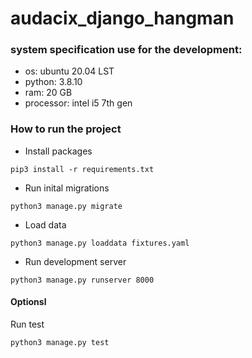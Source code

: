 # audacix_django_hangman


### system specification use for the development:

- os: ubuntu 20.04 LST
- python: 3.8.10
- ram: 20 GB
- processor: intel i5 7th gen


### How to run the project 

- Install packages 

```
pip3 install -r requirements.txt 

```
- Run inital migrations 

```
python3 manage.py migrate
```

- Load data 

```
python3 manage.py loaddata fixtures.yaml

```

- Run development server
```
python3 manage.py runserver 8000

```

#### Optionsl

Run test 

```
python3 manage.py test

```